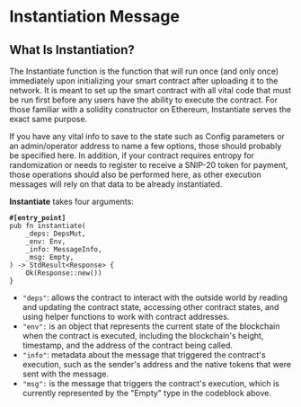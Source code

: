 # Instantiation Message

## What Is Instantiation?

The Instantiate function is the function that will run once (and only once) immediately upon initializing your smart contract after uploading it to the network. It is meant to set up the smart contract with all vital code that must be run first before any users have the ability to execute the contract. For those familiar with a solidity constructor on Ethereum, Instantiate serves the exact same purpose.

If you have any vital info to save to the state such as Config parameters or an admin/operator address to name a few options, those should probably be specified here. In addition, if your contract requires entropy for randomization or needs to register to receive a SNIP-20 token for payment, those operations should also be performed here, as other execution messages will rely on that data to be already instantiated.

**Instantiate** takes four arguments:&#x20;

<pre><code><strong>#[entry_point]
</strong>pub fn instantiate(
    _deps: DepsMut,
    _env: Env,
    _info: MessageInfo,
    _msg: Empty,
) -> StdResult&#x3C;Response> {
    Ok(Response::new())
}
</code></pre>

* `"deps"`:  allows the contract to interact with the outside world by reading and updating the contract state, accessing other contract states, and using helper functions to work with contract addresses.
* `"env":`  is an object that represents the current state of the blockchain when the contract is executed, including the blockchain's height, timestamp, and the address of the contract being called.
* `"info"`: metadata about the message that triggered the contract's execution, such as the sender's address and the native tokens that were sent with the message.
* `"msg":` is the message that triggers the contract's execution, which is currently represented by the "Empty" type in the codeblock above.&#x20;
